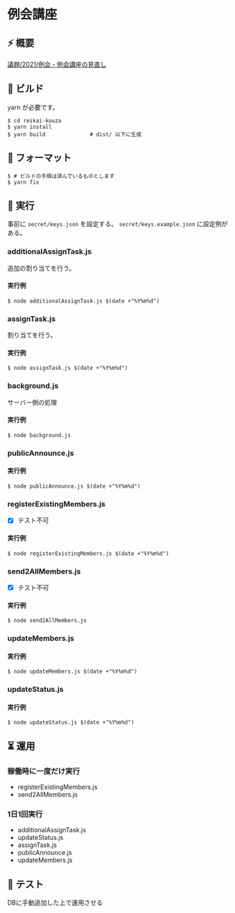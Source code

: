 # 例会講座

## ⚡ 概要

[議題/2021/例会・例会講座の見直し](https://inside.kmc.gr.jp/wiki/?%E8%AD%B0%E9%A1%8C%2F2021%2F%E4%BE%8B%E4%BC%9A%E3%83%BB%E4%BE%8B%E4%BC%9A%E8%AC%9B%E5%BA%A7%E3%81%AE%E8%A6%8B%E7%9B%B4%E3%81%97)

## 🔨 ビルド

yarn が必要です。

```
$ cd reikai-kouza
$ yarn install
$ yarn build              # dist/ 以下に生成
```

## 🎨 フォーマット

```
$ # ビルドの手順は済んでいるものとします
$ yarn fix
```

## 🐎 実行

事前に `secret/keys.json` を設定する。 `secret/keys.example.json` に設定例がある。

### additionalAssignTask.js

追加の割り当てを行う。

#### 実行例

```
$ node additionalAssignTask.js $(date +"%Y%m%d")
```

### assignTask.js

割り当てを行う。

#### 実行例

```
$ node assignTask.js $(date +"%Y%m%d")
```

### background.js

サーバー側の処理

#### 実行例

```
$ node background.js
```

### publicAnnounce.js

#### 実行例

```
$ node publicAnnounce.js $(date +"%Y%m%d")
```

### registerExistingMembers.js

- [x] テスト不可

#### 実行例

```
$ node registerExistingMembers.js $(date +"%Y%m%d")
```

### send2AllMembers.js

- [x] テスト不可

#### 実行例

```
$ node send2AllMembers.js
```

### updateMembers.js

#### 実行例

```
$ node updateMembers.js $(date +"%Y%m%d")
```

### updateStatus.js

#### 実行例

```
$ node updateStatus.js $(date +"%Y%m%d")
```

## ⏳ 運用

### 稼働時に一度だけ実行

- registerExistingMembers.js
- send2AllMembers.js

### 1日1回実行

- additionalAssignTask.js
- updateStatus.js
- assignTask.js
- publicAnnounce.js
- updateMembers.js

## 🚦 テスト

DBに手動追加した上で運用させる
